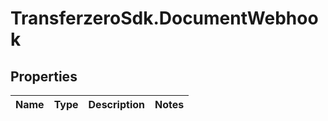 # TransferzeroSdk.DocumentWebhook

## Properties
Name | Type | Description | Notes
------------ | ------------- | ------------- | -------------


